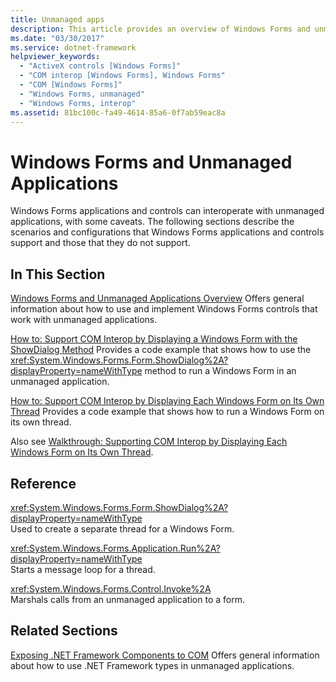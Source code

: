 ```yaml
---
title: Unmanaged apps
description: This article provides an overview of Windows Forms and unmanaged applications, which can interoperate with some caveats.
ms.date: "03/30/2017"
ms.service: dotnet-framework
helpviewer_keywords:
  - "ActiveX controls [Windows Forms]"
  - "COM interop [Windows Forms], Windows Forms"
  - "COM [Windows Forms]"
  - "Windows Forms, unmanaged"
  - "Windows Forms, interop"
ms.assetid: 81bc100c-fa49-4614-85a6-0f7ab59eac8a
---
```

# Windows Forms and Unmanaged Applications

Windows Forms applications and controls can interoperate with unmanaged applications, with some caveats. The following sections describe the scenarios and configurations that Windows Forms applications and controls support and those that they do not support.

## In This Section

 [Windows Forms and Unmanaged Applications Overview](windows-forms-and-unmanaged-applications-overview.md)
 Offers general information about how to use and implement Windows Forms controls that work with unmanaged applications.

 [How to: Support COM Interop by Displaying a Windows Form with the ShowDialog Method](com-interop-by-displaying-a-windows-form-shadow.md)
 Provides a code example that shows how to use the <xref:System.Windows.Forms.Form.ShowDialog%2A?displayProperty=nameWithType> method to run a Windows Form in an unmanaged application.

 [How to: Support COM Interop by Displaying Each Windows Form on Its Own Thread](how-to-support-com-interop-by-displaying-each-windows-form-on-its-own-thread.md)
 Provides a code example that shows how to run a Windows Form on its own thread.

 Also see [Walkthrough: Supporting COM Interop by Displaying Each Windows Form on Its Own Thread](/previous-versions/visualstudio/visual-studio-2010/ms233639(v=vs.100)).

## Reference

 <xref:System.Windows.Forms.Form.ShowDialog%2A?displayProperty=nameWithType>\
 Used to create a separate thread for a Windows Form.

 <xref:System.Windows.Forms.Application.Run%2A?displayProperty=nameWithType>\
 Starts a message loop for a thread.

 <xref:System.Windows.Forms.Control.Invoke%2A>\
 Marshals calls from an unmanaged application to a form.

## Related Sections

 [Exposing .NET Framework Components to COM](/dotnet/framework/interop/exposing-dotnet-components-to-com)
 Offers general information about how to use .NET Framework types in unmanaged applications.
